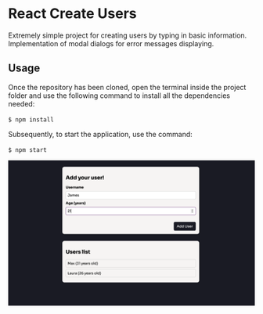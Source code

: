 # React Create Users
Extremely simple project for creating users by typing in basic information. Implementation of modal dialogs for error messages displaying.

## Usage
Once the repository has been cloned, open the terminal inside the project folder and use the following command to install all the dependencies needed:

`$ npm install`

Subsequently, to start the application, use the command:

`$ npm start`

<img src="screenshots/react-create-user.png">

